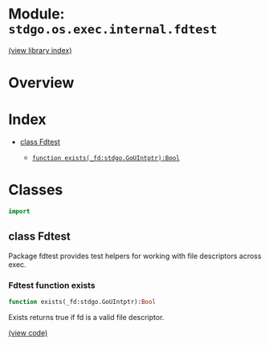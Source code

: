 # Module: `stdgo.os.exec.internal.fdtest`

[(view library index)](../../../../stdgo.md)


# Overview


# Index


- [class Fdtest](<#class-fdtest>)

  - [`function exists(_fd:stdgo.GoUIntptr):Bool`](<#fdtest-function-exists>)

# Classes


```haxe
import
```


## class Fdtest



Package fdtest provides test helpers for working with file descriptors across exec.  

### Fdtest function exists


```haxe
function exists(_fd:stdgo.GoUIntptr):Bool
```



Exists returns true if fd is a valid file descriptor.  

[\(view code\)](<./Fdtest.hx#L9>)



